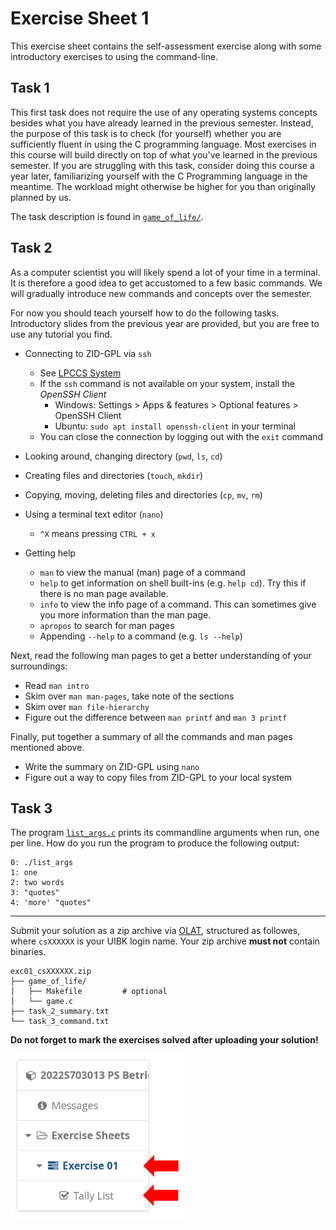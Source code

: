 # Exercise Sheet 1

This exercise sheet contains the self-assessment exercise along with some introductory exercises to using the command-line.

## Task 1

This first task does not require the use of any operating systems concepts besides what you have already learned in the previous semester.
Instead, the purpose of this task is to check (for yourself) whether you are sufficiently fluent in using the C programming language.
Most exercises in this course will build directly on top of what you've learned in the previous semester.
If you are struggling with this task, consider doing this course a year later, familiarizing yourself with the C Programming language in the meantime.
The workload might otherwise be higher for you than originally planned by us.

The task description is found in [`game_of_life/`](game_of_life/).

## Task 2

As a computer scientist you will likely spend a lot of your time in a terminal.
It is therefore a good idea to get accustomed to a few basic commands.
We will gradually introduce new commands and concepts over the semester.

For now you should teach yourself how to do the following tasks.
Introductory slides from the previous year are provided, but you are free to use any tutorial you find.

- Connecting to ZID-GPL via `ssh`
  - See [LPCCS System](https://www.uibk.ac.at/zid/systeme/linux/)
  - If the `ssh` command is not available on your system, install the *OpenSSH Client*
    - Windows: Settings > Apps & features > Optional features > OpenSSH Client
    - Ubuntu: `sudo apt install openssh-client` in your terminal
  - You can close the connection by logging out with the `exit` command

- Looking around, changing directory (`pwd`, `ls`, `cd`)
- Creating files and directories (`touch`, `mkdir`)
- Copying, moving, deleting files and directories (`cp`, `mv`, `rm`)
- Using a terminal text editor (`nano`)
  - `^X` means pressing `CTRL + x`
- Getting help
  - `man` to view the manual (man) page of a command
  - `help` to get information on shell built-ins (e.g. `help cd`).
    Try this if there is no man page available.
  - `info` to view the info page of a command.
    This can sometimes give you more information than the man page.
  - `apropos` to search for man pages
  - Appending `--help` to a command (e.g. `ls --help`)

Next, read the following man pages to get a better understanding of your surroundings:

- Read `man intro`
- Skim over `man man-pages`, take note of the sections
- Skim over `man file-hierarchy`
- Figure out the difference between `man printf` and `man 3 printf`

Finally, put together a summary of all the commands and man pages mentioned above.

- Write the summary on ZID-GPL using `nano`
- Figure out a way to copy files from ZID-GPL to your local system

## Task 3

The program [`list_args.c`](list_args/list_args.c) prints its commandline arguments when run, one per line.
How do you run the program to produce the following output:

```
0: ./list_args
1: one
2: two words
3: "quotes"
4: 'more' "quotes"
```

- - -

Submit your solution as a zip archive via [OLAT](https://lms.uibk.ac.at), structured as followes, where `csXXXXXX` is your UIBK login name.
Your zip archive **must not** contain binaries.

```
exc01_csXXXXXX.zip
├── game_of_life/
│   ├── Makefile         # optional
│   └── game.c
├── task_2_summary.txt
└── task_3_command.txt
```

**Do not forget to mark the exercises solved after uploading your solution!**

![Tally List](images/tally_list.png)
